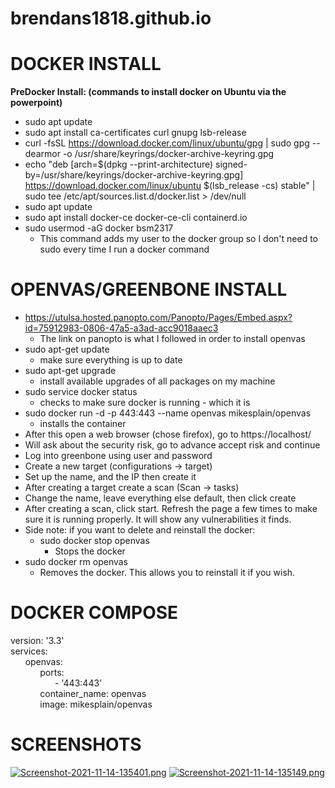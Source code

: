 # brendans1818.github.io
# DOCKER INSTALL
**PreDocker Install: (commands to install docker on Ubuntu via the powerpoint)**
  - sudo apt update
  - sudo apt install ca-certificates curl gnupg lsb-release
  - curl -fsSL https://download.docker.com/linux/ubuntu/gpg | sudo gpg --dearmor -o /usr/share/keyrings/docker-archive-keyring.gpg
  - echo "deb [arch=$(dpkg --print-architecture) signed-by=/usr/share/keyrings/docker-archive-keyring.gpg] https://download.docker.com/linux/ubuntu $(lsb_release -cs) stable" | sudo tee /etc/apt/sources.list.d/docker.list > /dev/null
  - sudo apt update
  - sudo apt install docker-ce docker-ce-cli containerd.io
  - sudo usermod -aG docker bsm2317 
    - This command adds my user to the docker group so I don't need to sudo every time I run a docker command
# OPENVAS/GREENBONE INSTALL
  - https://utulsa.hosted.panopto.com/Panopto/Pages/Embed.aspx?id=75912983-0806-47a5-a3ad-acc9018aaec3
    - The link on panopto is what I followed in order to install openvas
  - sudo apt-get update 
    - make sure everything is up to date
  - sudo apt-get upgrade 
    - install available upgrades of all packages on my machine
  - sudo service docker status 
    - checks to make sure docker is running - which it is
  - sudo docker run -d -p 443:443 --name openvas mikesplain/openvas 
    - installs the container
  - After this open a web browser (chose firefox), go to https://localhost/
  - Will ask about the security risk, go to advance accept risk and continue
  - Log into greenbone using user and password
  - Create a new target (configurations → target)
  - Set up the name, and the IP then create it
  - After creating a target create a scan (Scan → tasks)
  - Change the name, leave everything else default, then click create
  - After creating a scan, click start. Refresh the page a few times to make sure it is running properly. It will show any vulnerabilities it finds. 
  - Side note: if you want to delete and reinstall the docker: 
    - sudo docker stop openvas
      - Stops the docker
  - sudo docker rm openvas 
    - Removes the docker. This allows you to reinstall it if you wish.
# DOCKER COMPOSE
version: '3.3'  
services:  
&nbsp;&nbsp;&nbsp;&nbsp;&nbsp;&nbsp;openvas:  
&nbsp;&nbsp;&nbsp;&nbsp;&nbsp;&nbsp;&nbsp;&nbsp;&nbsp;&nbsp;&nbsp;&nbsp;ports:  
&nbsp;&nbsp;&nbsp;&nbsp;&nbsp;&nbsp;&nbsp;&nbsp;&nbsp;&nbsp;&nbsp;&nbsp;&nbsp;&nbsp;&nbsp;&nbsp;&nbsp;&nbsp;- '443:443'  
&nbsp;&nbsp;&nbsp;&nbsp;&nbsp;&nbsp;&nbsp;&nbsp;&nbsp;&nbsp;&nbsp;&nbsp;container_name: openvas  
&nbsp;&nbsp;&nbsp;&nbsp;&nbsp;&nbsp;&nbsp;&nbsp;&nbsp;&nbsp;&nbsp;&nbsp;image: mikesplain/openvas     
# SCREENSHOTS
[![Screenshot-2021-11-14-135401.png](https://i.postimg.cc/x1b7CFc4/Screenshot-2021-11-14-135401.png)](https://postimg.cc/mPBVpj3Y)
[![Screenshot-2021-11-14-135149.png](https://i.postimg.cc/SQ9bjs3r/Screenshot-2021-11-14-135149.png)](https://postimg.cc/K4mHHZZk)
